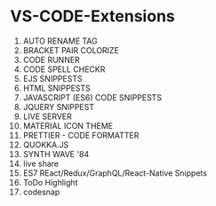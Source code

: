 # VS-CODE-Extensions
1. AUTO RENAME TAG
2. BRACKET PAIR COLORIZE
3. CODE RUNNER
4. CODE SPELL CHECKR
5. EJS SNIPPESTS
6. HTML SNIPPESTS
7. JAVASCRIPT (ES6) CODE SNIPPESTS
8. JQUERY SNIPPEST
9. LIVE SERVER
10. MATERIAL ICON THEME
11. PRETTIER - CODE FORMATTER
12. QUOKKA.JS
13. SYNTH WAVE '84
14. live share
15. ES7 REact/Redux/GraphQL/React-Native Snippets
16. ToDo Highlight
17. codesnap


